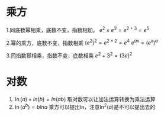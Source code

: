 # 乘方
1.同底数幂相乘，底数不变，指数相加。
$e^2\times e^3=e^{2+3}=e^5$

2.幂的乘方，底数不变，指数相乘
$(e^2)^2=e^{2\times2}=e^4$
$e^{ax}=(e^x)^a$

3.同指数幂相乘，指数不变，底数相乘
$e^2+3^2=(3e)^2$

# 对数
1. $\ln(a)+ln(b)=ln(ab)$   取对数可以让加法运算转换为乘法运算
2. $\ln(a^b)=blna$    乘方可以提出ln，注意$\ln^2(a)$是不可以提出去的